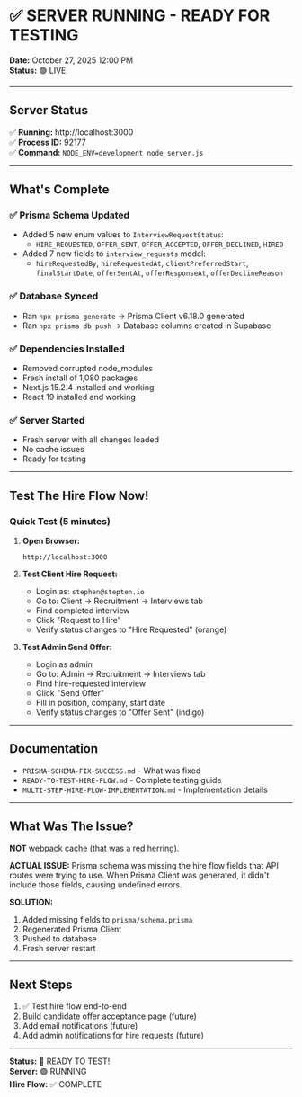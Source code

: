 # ✅ SERVER RUNNING - READY FOR TESTING

**Date:** October 27, 2025 12:00 PM  
**Status:** 🟢 LIVE

---

## Server Status

✅ **Running:** http://localhost:3000  
✅ **Process ID:** 92177  
✅ **Command:** `NODE_ENV=development node server.js`

---

## What's Complete

### ✅ Prisma Schema Updated
- Added 5 new enum values to `InterviewRequestStatus`:
  - `HIRE_REQUESTED`, `OFFER_SENT`, `OFFER_ACCEPTED`, `OFFER_DECLINED`, `HIRED`
- Added 7 new fields to `interview_requests` model:
  - `hireRequestedBy`, `hireRequestedAt`, `clientPreferredStart`, `finalStartDate`, `offerSentAt`, `offerResponseAt`, `offerDeclineReason`

### ✅ Database Synced
- Ran `npx prisma generate` → Prisma Client v6.18.0 generated
- Ran `npx prisma db push` → Database columns created in Supabase

### ✅ Dependencies Installed
- Removed corrupted node_modules
- Fresh install of 1,080 packages
- Next.js 15.2.4 installed and working
- React 19 installed and working

### ✅ Server Started
- Fresh server with all changes loaded
- No cache issues
- Ready for testing

---

## Test The Hire Flow Now!

### Quick Test (5 minutes)

1. **Open Browser:**
   ```
   http://localhost:3000
   ```

2. **Test Client Hire Request:**
   - Login as: `stephen@stepten.io`
   - Go to: Client → Recruitment → Interviews tab
   - Find completed interview
   - Click "Request to Hire"
   - Verify status changes to "Hire Requested" (orange)

3. **Test Admin Send Offer:**
   - Login as admin
   - Go to: Admin → Recruitment → Interviews tab
   - Find hire-requested interview
   - Click "Send Offer"
   - Fill in position, company, start date
   - Verify status changes to "Offer Sent" (indigo)

---

## Documentation

- `PRISMA-SCHEMA-FIX-SUCCESS.md` - What was fixed
- `READY-TO-TEST-HIRE-FLOW.md` - Complete testing guide
- `MULTI-STEP-HIRE-FLOW-IMPLEMENTATION.md` - Implementation details

---

## What Was The Issue?

**NOT** webpack cache (that was a red herring).

**ACTUAL ISSUE:** Prisma schema was missing the hire flow fields that API routes were trying to use. When Prisma Client was generated, it didn't include those fields, causing undefined errors.

**SOLUTION:** 
1. Added missing fields to `prisma/schema.prisma`
2. Regenerated Prisma Client
3. Pushed to database
4. Fresh server restart

---

## Next Steps

1. ✅ Test hire flow end-to-end
2. Build candidate offer acceptance page (future)
3. Add email notifications (future)
4. Add admin notifications for hire requests (future)

---

**Status:** 🎉 READY TO TEST!  
**Server:** 🟢 RUNNING  
**Hire Flow:** ✅ COMPLETE

